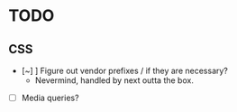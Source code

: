 # TODO

## CSS

- [~] ] Figure out vendor prefixes / if they are necessary?
  - Nevermind, handled by next outta the box.
- [ ] Media queries?
